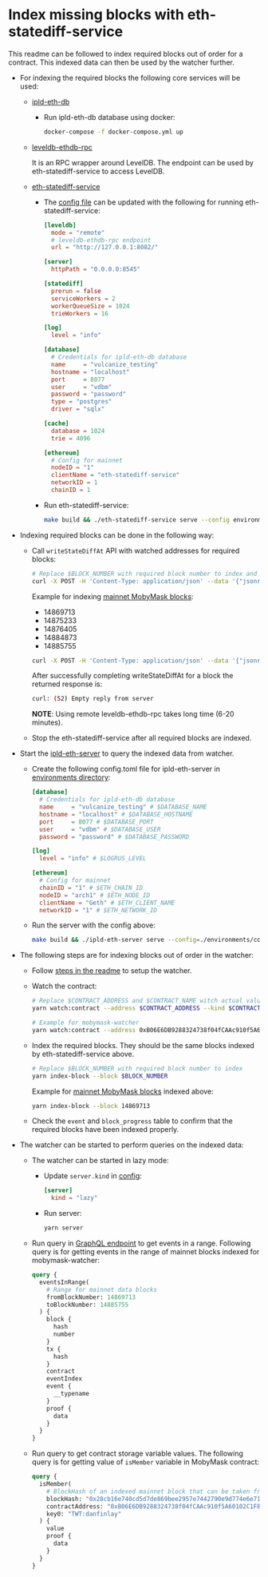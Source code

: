 # Index missing blocks with eth-statediff-service

This readme can be followed to index required blocks out of order for a contract. This indexed data can then be used by the watcher further.

* For indexing the required blocks the following core services will be used:

  * [ipld-eth-db](https://github.com/vulcanize/ipld-eth-db)

    * Run ipld-eth-db database using docker:

      ```bash
      docker-compose -f docker-compose.yml up
      ```
    
  * [leveldb-ethdb-rpc](https://github.com/vulcanize/leveldb-ethdb-rpc)

    It is an RPC wrapper around LevelDB. The endpoint can be used by eth-statediff-service to access LevelDB.

  * [eth-statediff-service](https://github.com/vulcanize/eth-statediff-service)

    * The [config file](https://github.com/vulcanize/eth-statediff-service/blob/sharding/environments/config.toml) can be updated with the following for running eth-statediff-service:

      ```toml
      [leveldb]
        mode = "remote"
        # leveldb-ethdb-rpc endpoint
        url = "http://127.0.0.1:8082/"

      [server]
        httpPath = "0.0.0.0:8545"

      [statediff]
        prerun = false
        serviceWorkers = 2
        workerQueueSize = 1024
        trieWorkers = 16

      [log]
        level = "info"

      [database]
        # Credentials for ipld-eth-db database
        name     = "vulcanize_testing"
        hostname = "localhost"
        port     = 8077
        user     = "vdbm"
        password = "password"
        type = "postgres"
        driver = "sqlx"

      [cache]
        database = 1024
        trie = 4096

      [ethereum]
        # Config for mainnet
        nodeID = "1"
        clientName = "eth-statediff-service"
        networkID = 1
        chainID = 1
      ```

    * Run eth-statediff-service:

      ```bash
      make build && ./eth-statediff-service serve --config environments/config.toml
      ```
  
* Indexing required blocks can be done in the following way:

  * Call `writeStateDiffAt` API with watched addresses for required blocks:

    ```bash
    # Replace $BLOCK_NUMBER with required block number to index and $CONTRACT_ADDRESS with the contract of interest.
    curl -X POST -H 'Content-Type: application/json' --data '{"jsonrpc":"2.0","method":"statediff_writeStateDiffAt","params":[$BLOCK_NUMBER, {"intermediateStateNodes":true,"intermediateStorageNodes":true,"includeBlock":true,"includeReceipts":true,"includeTD":true,"includeCode":true,"watchedAddresses":["$CONTRACT_ADDRESS"]}],"id":1}' "127.0.0.1":"8545"
    ```

    Example for indexing [mainnet MobyMask blocks](https://etherscan.io/address/0xb06e6db9288324738f04fcaac910f5a60102c1f8):
    - 14869713
    - 14875233
    - 14876405
    - 14884873
    - 14885755

    ```bash
    curl -X POST -H 'Content-Type: application/json' --data '{"jsonrpc":"2.0","method":"statediff_writeStateDiffAt","params":[14869713, {"intermediateStateNodes":true,"intermediateStorageNodes":true,"includeBlock":true,"includeReceipts":true,"includeTD":true,"includeCode":true,"watchedAddresses":["0xB06E6DB9288324738f04fCAAc910f5A60102C1F8"]}],"id":1}' "127.0.0.1":"8545"
    ```

    After successfully completing writeStateDiffAt for a block the returned response is:

    ```bash
    curl: (52) Empty reply from server
    ```

    **NOTE**: Using remote leveldb-ethdb-rpc takes long time (6-20 minutes).

  * Stop the eth-statediff-service after all required blocks are indexed.

* Start the [ipld-eth-server](https://github.com/vulcanize/eth-statediff-service) to query the indexed data from watcher.

  * Create the following config.toml file for ipld-eth-server in [environments directory](https://github.com/vulcanize/ipld-eth-server/tree/sharding/environments):

    ```toml
    [database]
      # Credentials for ipld-eth-db database
      name     = "vulcanize_testing" # $DATABASE_NAME
      hostname = "localhost" # $DATABASE_HOSTNAME
      port     = 8077 # $DATABASE_PORT
      user     = "vdbm" # $DATABASE_USER
      password = "password" # $DATABASE_PASSWORD

    [log]
      level = "info" # $LOGRUS_LEVEL

    [ethereum]
      # Config for mainnet
      chainID = "1" # $ETH_CHAIN_ID
      nodeID = "arch1" # $ETH_NODE_ID
      clientName = "Geth" # $ETH_CLIENT_NAME
      networkID = "1" # $ETH_NETWORK_ID
    ```
  
  * Run the server with the config above:

    ```bash
    make build && ./ipld-eth-server serve --config=./environments/config.toml --eth-server-graphql --log-level info
    ```

* The following steps are for indexing blocks out of order in the watcher:

  * Follow [steps in the readme](./README.md#setup) to setup the watcher.

  * Watch the contract:

    ```bash
    # Replace $CONTRACT_ADDRESS and $CONTRACT_NAME witch actual values
    yarn watch:contract --address $CONTRACT_ADDRESS --kind $CONTRACT_NAME --checkpoint true
    
    # Example for mobymask-watcher
    yarn watch:contract --address 0xB06E6DB9288324738f04fCAAc910f5A60102C1F8 --kind PhisherRegistry --checkpoint true
    ```

  * Index the required blocks. They should be the same blocks indexed by eth-statediff-service above.

    ```bash
    # Replace $BLOCK_NUMBER with required block number to index
    yarn index-block --block $BLOCK_NUMBER
    ```

    Example for [mainnet MobyMask blocks](https://etherscan.io/address/0xb06e6db9288324738f04fcaac910f5a60102c1f8) indexed above:
    ```bash
    yarn index-block --block 14869713
    ```
  
  * Check the `event` and `block_progress` table to confirm that the required blocks have been indexed properly.

* The watcher can be started to perform queries on the indexed data:
  
  * The watcher can be started in lazy mode:

    * Update `server.kind` in [config](./environments/local.toml):

      ```toml
      [server]
        kind = "lazy"
      ```

    * Run server:

      ```bash
      yarn server
      ```

  * Run query in [GraphQL endpoint](http://127.0.0.1:3010/graphql) to get events in a range. Following query is for getting events in the range of mainnet blocks indexed for mobymask-watcher:

    ```graphql
    query {
      eventsInRange(
        # Range for mainnet data blocks
        fromBlockNumber: 14869713
        toBlockNumber: 14885755
      ) {
        block {
          hash
          number
        }
        tx {
          hash
        }
        contract
        eventIndex
        event {
          __typename
        }
        proof {
          data
        }
      }
    }
    ```

  * Run query to get contract storage variable values. The following query is for getting value of `isMember` variable in MobyMask contract:

    ```graphql
    query {
      isMember(
        # BlockHash of an indexed mainnet block that can be taken from the events returned above
        blockHash: "0x28cb16e740cd5d7de869bee2957e7442790e9d774e6e71804a67933c7e628038"
        contractAddress: "0xB06E6DB9288324738f04fCAAc910f5A60102C1F8"
        key0: "TWT:danfinlay"
      ) {
        value
        proof {
          data
        }
      }
    }
    ```
